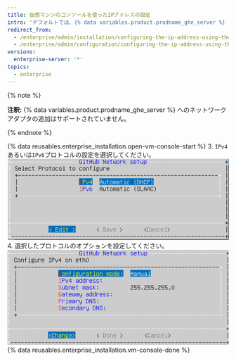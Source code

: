 ```yaml
---
title: 仮想マシンのコンソールを使ったIPアドレスの設定
intro: 'デフォルトでは、{% data variables.product.prodname_ghe_server %} は動的ホスト構成プロトコル (DHCP) を通じてネットワーク設定を取得します。 利用するプラットフォームでサポートされている場合、あるいはDHCPが利用できない場合、ネットワーク設定を仮想マシンのコンソールを使って設定することもできます。'
redirect_from:
  - /enterprise/admin/installation/configuring-the-ip-address-using-the-virtual-machine-console
  - /enterprise/admin/configuration/configuring-the-ip-address-using-the-virtual-machine-console
versions:
  enterprise-server: '*'
topics:
  - enterprise
---
```


{% note %}

**注釈:** {% data variables.product.prodname_ghe_server %} へのネットワークアダプタの追加はサポートされていません。

{% endnote %}

{% data reusables.enterprise_installation.open-vm-console-start %}
3. `IPv4`あるいは`IPv6`プロトコルの設定を選択してください。 ![IPv4 または IPv6 プロトコルを選択するためのオプション](/assets/images/enterprise/network-configuration/IPv4-or-IPv6-protocol.png)
4. 選択したプロトコルのオプションを設定してください。 ![IP プロトコルオプションのメニュー](/assets/images/enterprise/network-configuration/network-settings-selection.png)
{% data reusables.enterprise_installation.vm-console-done %}


